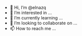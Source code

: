 - 👋 Hi, I’m @elnazq
- 👀 I’m interested in ...
- 🌱 I’m currently learning ...
- 💞️ I’m looking to collaborate on ...
- 📫 How to reach me ...

<!---
elnazq/elnazq is a ✨ special ✨ repository because its `README.md` (this file) appears on your GitHub profile.
You can click the Preview link to take a look at your changes.
--->
